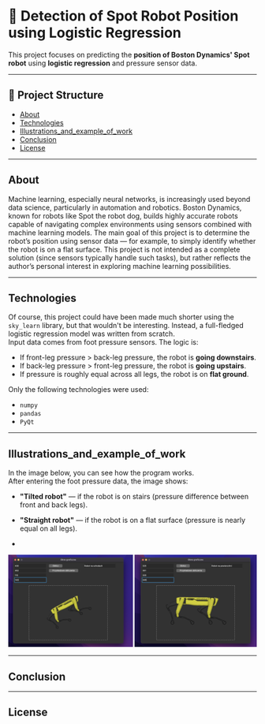 # 🤖 Detection of Spot Robot Position using Logistic Regression

This project focuses on predicting the **position of Boston Dynamics' Spot robot** using **logistic regression** and pressure sensor data.

---
## 📂 Project Structure
- [About](#about)
- [Technologies](#technologies)
- [Illustrations_and_example_of_work](#illustrations_and_example_of_work)
- [Conclusion](#conclusion)
- [License](#license)

---
## About
Machine learning, especially neural networks, is increasingly used beyond data science, particularly in automation and robotics. Boston Dynamics, known for robots like Spot the robot dog, builds highly accurate robots capable of navigating complex environments using sensors combined with machine learning models. The main goal of this project is to determine the robot’s position using sensor data — for example, to simply identify whether the robot is on a flat surface. This project is not intended as a complete solution (since sensors typically handle such tasks), but rather reflects the author’s personal interest in exploring machine learning possibilities.

---
## Technologies
Of course, this project could have been made much shorter using the `sky_learn` library, but that wouldn't be interesting. Instead, a full-fledged logistic regression model was written from scratch.  
Input data comes from foot pressure sensors. The logic is:
- If front-leg pressure > back-leg pressure, the robot is **going downstairs**.
- If back-leg pressure > front-leg pressure, the robot is **going upstairs**.
- If pressure is roughly equal across all legs, the robot is on **flat ground**.  

Only the following technologies were used:
- `numpy`
- `pandas`
- `PyQt`


---
## Illustrations_and_example_of_work
In the image below, you can see how the program works.  
After entering the foot pressure data, the image shows:

- **"Tilted robot"** — if the robot is on stairs (pressure difference between front and back legs).
- **"Straight robot"** — if the robot is on a flat surface (pressure is nearly equal on all legs).

- 
![Robot walking](images/Robot.png)


---
## Conclusion



---
## License
